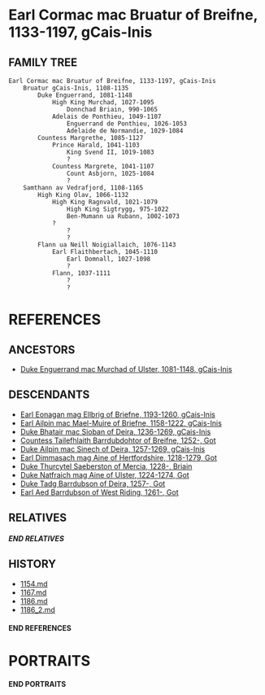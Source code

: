 # Earl Cormac mac Bruatur of Breifne, 1133-1197, gCais-Inis

## FAMILY TREE 

```
Earl Cormac mac Bruatur of Breifne, 1133-1197, gCais-Inis
    Bruatur gCais-Inis, 1108-1135
        Duke Enguerrand, 1081-1148
            High King Murchad, 1027-1095
                Donnchad Briain, 990-1065
            Adelais de Ponthieu, 1049-1107
                Enguerrand de Ponthieu, 1026-1053
                Adelaide de Normandie, 1029-1084
        Countess Margrethe, 1085-1127
            Prince Harald, 1041-1103
                King Svend II, 1019-1083
                ?
            Countess Margrete, 1041-1107
                Count Asbjorn, 1025-1084
                ?
    Samthann av Vedrafjord, 1108-1165
        High King Olav, 1066-1132
            High King Ragnvald, 1021-1079
                High King Sigtrygg, 975-1022
                Ben-Mumann ua Rubann, 1002-1073
            ?
                ?
                ?
        Flann ua Neill Noigiallaich, 1076-1143 
            Earl Flaithbertach, 1045-1110
                Earl Domnall, 1027-1098
                ?
            Flann, 1037-1111
                ?
                ?
```

# REFERENCES

## ANCESTORS
* [Duke Enguerrand mac Murchad of Ulster, 1081-1148, gCais-Inis](enguerrand_mac_murchad_1081.md)

## DESCENDANTS
* [Earl Eonagan mag Ellbrig of Briefne, 1193-1260, gCais-Inis](eonagan_mag_ellbrig_1193.md)
* [Earl Ailpin mac Mael-Muire of Briefne, 1158-1222, gCais-Inis](ailpin_mac_mael-muire_1158.md)
* [Duke Bhatair mac Sioban of Deira, 1236-1269, gCais-Inis](bhatair_mac_sioban_1236.md)
* [Countess Tailefhlaith Barrdubdohtor of Breifne, 1252-, Got](tailefhlaith_barrdubdohtor_1252.md)
* [Duke Ailpin mac Sinech of Deira, 1257-1269, gCais-Inis](ailpin_mac_sinech_1257.md)
* [Earl Dimmasach mag Aine of Hertfordshire, 1218-1279, Got](dimmasach_mag_aine_1218.md)
* [Duke Thurcytel Saeberston of Mercia, 1228-, Briain](thurcytel_saebertson_1228.md)
* [Duke Natfraich mag Aine of Ulster, 1224-1274, Got](natfraich_mag_aine_1224.md)
* [Duke Tadg Barrdubson of Deira, 1257-, Got](tadg_barrdubson_1257.md)
* [Earl Aed Barrdubson of West Riding, 1261-, Got](aed_barrdubson_1261.md)

## RELATIVES

##### END RELATIVES 
## HISTORY
* [1154.md](../h/1154.md)
* [1167.md](../h/1167.md)
* [1186.md](../h/1186.md)
* [1186_2.md](../h/1186_2.md)

#### END REFERENCES

# PORTRAITS

#### END PORTRAITS

